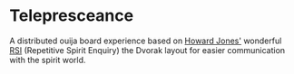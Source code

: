 # Telepresceance

A distributed ouija board experience based on [Howard Jones'](http://www.github.com/howardjones) wonderful [RSI](https://github.com/howardjones/repetitive-spirit-inquiry) (Repetitive Spirit Enquiry) the Dvorak layout for easier communication with the spirit world.
